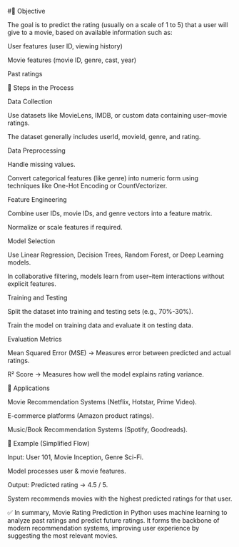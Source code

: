 #🔹 Objective

The goal is to predict the rating (usually on a scale of 1 to 5) that a user will give to a movie, based on available information such as:

User features (user ID, viewing history)

Movie features (movie ID, genre, cast, year)

Past ratings

🔹 Steps in the Process

Data Collection

Use datasets like MovieLens, IMDB, or custom data containing user–movie ratings.

The dataset generally includes userId, movieId, genre, and rating.

Data Preprocessing

Handle missing values.

Convert categorical features (like genre) into numeric form using techniques like One-Hot Encoding or CountVectorizer.

Feature Engineering

Combine user IDs, movie IDs, and genre vectors into a feature matrix.

Normalize or scale features if required.

Model Selection

Use Linear Regression, Decision Trees, Random Forest, or Deep Learning models.

In collaborative filtering, models learn from user–item interactions without explicit features.

Training and Testing

Split the dataset into training and testing sets (e.g., 70%-30%).

Train the model on training data and evaluate it on testing data.

Evaluation Metrics

Mean Squared Error (MSE) → Measures error between predicted and actual ratings.

R² Score → Measures how well the model explains rating variance.

🔹 Applications

Movie Recommendation Systems (Netflix, Hotstar, Prime Video).

E-commerce platforms (Amazon product ratings).

Music/Book Recommendation Systems (Spotify, Goodreads).

🔹 Example (Simplified Flow)

Input: User 101, Movie Inception, Genre Sci-Fi.

Model processes user & movie features.

Output: Predicted rating → 4.5 / 5.

System recommends movies with the highest predicted ratings for that user.

✅ In summary, Movie Rating Prediction in Python uses machine learning to analyze past ratings and predict future ratings. It forms the backbone of modern recommendation systems, improving user experience by suggesting the most relevant movies.
